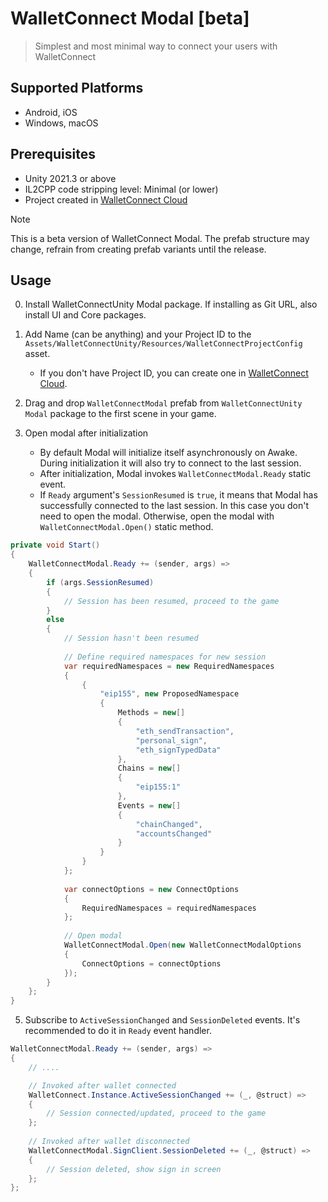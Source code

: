 # WalletConnect Modal [beta]

> Simplest and most minimal way to connect your users with WalletConnect

## Supported Platforms

* Android, iOS
* Windows, macOS

## Prerequisites

* Unity 2021.3 or above
* IL2CPP code stripping level: Minimal (or lower)
* Project created in [WalletConnect Cloud](https://cloud.walletconnect.com)

> [!NOTE]  
> This is a beta version of WalletConnect Modal. The prefab structure may change, refrain from creating prefab variants
> until the release.

## Usage

0. Install WalletConnectUnity Modal package. If installing as Git URL, also install UI and Core packages.
1. Add Name (can be anything) and your Project ID to
   the `Assets/WalletConnectUnity/Resources/WalletConnectProjectConfig` asset.
    - If you don't have Project ID, you can create one in [WalletConnect Cloud](https://cloud.walletconnect.com).

2. Drag and drop `WalletConnectModal` prefab from `WalletConnectUnity Modal` package to the first scene in your game.
3. Open modal after initialization
    - By default Modal will initialize itself asynchronously on Awake. During initialization it will also try to connect
      to the last
      session.
    - After initialization, Modal invokes `WalletConnectModal.Ready` static event.
    - If `Ready` argument's `SessionResumed` is `true`, it means that Modal has successfully connected to the last
      session. In this case you don't need to open the modal. Otherwise, open the modal with `WalletConnectModal.Open()`
      static method.

```csharp
private void Start()                                                 
{                                                                    
    WalletConnectModal.Ready += (sender, args) =>                    
    {                                                                
        if (args.SessionResumed)                                     
        {                                                            
            // Session has been resumed, proceed to the game                                  
        }                                                            
        else                                                         
        {                                                            
            // Session hasn't been resumed                           
                                                                     
            // Define required namespaces for new session            
            var requiredNamespaces = new RequiredNamespaces          
            {                                                        
                {                                                    
                    "eip155", new ProposedNamespace                  
                    {                                                
                        Methods = new[]                              
                        {                                            
                            "eth_sendTransaction",                   
                            "personal_sign",                         
                            "eth_signTypedData"                      
                        },                                           
                        Chains = new[]                               
                        {                                            
                            "eip155:1"                               
                        },                                           
                        Events = new[]                               
                        {                                            
                            "chainChanged",                          
                            "accountsChanged"                        
                        }                                            
                    }                                                
                }                                                    
            };                                                       
                                                                     
            var connectOptions = new ConnectOptions                  
            {                                                        
                RequiredNamespaces = requiredNamespaces              
            };                                                       
                                                                     
            // Open modal                                            
            WalletConnectModal.Open(new WalletConnectModalOptions    
            {                                                        
                ConnectOptions = connectOptions                      
            });                                                      
        }                                                            
    };                                                               
}                                                                    
```

5. Subscribe to `ActiveSessionChanged` and `SessionDeleted` events. It's recommended to do it in `Ready` event handler.

```csharp
WalletConnectModal.Ready += (sender, args) =>                      
{                  
    // ....

    // Invoked after wallet connected                              
    WalletConnect.Instance.ActiveSessionChanged += (_, @struct) => 
    {                                                              
        // Session connected/updated, proceed to the game          
    };                                                             
                                                                   
    // Invoked after wallet disconnected                           
    WalletConnectModal.SignClient.SessionDeleted += (_, @struct) =>
    {                                                              
        // Session deleted, show sign in screen                    
    };                                                             
};                                                                 
```